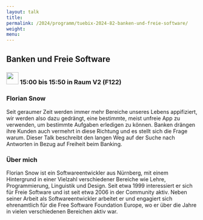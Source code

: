 ```yaml
---
layout: talk
title:
permalink: /2024/programm/tuebix-2024-82-banken-und-freie-software/
weight:
menu:
---
```

## Banken und Freie Software

### <img height = "32" src="../../../images/talk.svg"> 15:00 bis 15:50 in Raum V2 (F122)

### Florian Snow

Seit geraumer Zeit werden immer mehr Bereiche unseres Lebens appifiziert, wir werden also dazu gedrängt, eine bestimmte, meist unfreie App zu verwenden, um bestimmte Aufgaben erledigen zu können. Banken drängen ihre Kunden auch vermehrt in diese Richtung und es stellt sich die Frage warum. Dieser Talk beschreibt den langen Weg auf der Suche nach Antworten in Bezug auf Freiheit beim Banking.

### Über mich

Florian Snow ist ein Softwareentwickler aus Nürnberg, mit einem Hintergrund in einer Vielzahl verschiedener Bereiche wie Lehre, Programmierung, Linguistik und Design. Seit etwa 1999 interessiert er sich für Freie Software und ist seit etwa 2006 in der Community aktiv. Neben seiner Arbeit als Softwareentwickler arbeitet er und engagiert sich ehrenamtlich für die Free Software Foundation Europe, wo er über die Jahre in vielen verschiedenen Bereichen aktiv war.

